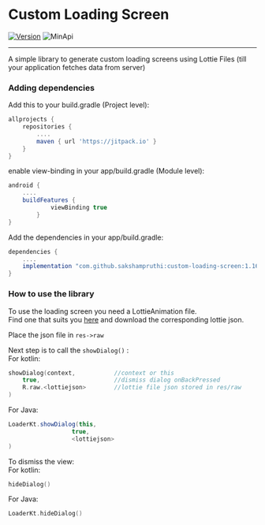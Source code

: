 # Custom Loading Screen

[![Version](https://jitpack.io/v/sakshampruthi/custom-loading-screen.svg)](https://jitpack.io/#sakshampruthi/custom-loading-screen)
![MinApi](https://img.shields.io/badge/Min%20Api-16-important)

----------------------------------------------------------

A simple library to generate custom loading screens using Lottie Files (till your application fetches data from server)

### Adding dependencies
Add this to your build.gradle (Project level):
```groovy
allprojects {
	repositories {
		....
		maven { url 'https://jitpack.io' }
	}
}
```
enable view-binding in your app/build.gradle (Module level):
```groovy
android {
    ....
    buildFeatures {
            viewBinding true
        }
}
```

Add the dependencies in your app/build.gradle:
```groovy
dependencies {
    ....
    implementation "com.github.sakshampruthi:custom-loading-screen:1.16"
}
```

### How to use the library

To use the loading screen you need a LottieAnimation file.  
Find one that suits you [here](https://lottiefiles.com/) and download the corresponding lottie json.

Place the json file in ```res->raw```

Next step is to call the ```showDialog()``` :  
For kotlin: 

```kotlin
showDialog(context,           //context or this
    true,                     //dismiss dialog onBackPressed
    R.raw.<lottiejson>        //lottie file json stored in res/raw
)
```

For Java: 
```java
LoaderKt.showDialog(this,
                  true,
                  <lottiejson>
)	
```
To dismiss the view:  
For kotlin:
```kotlin
hideDialog()
```
For Java:
```kotlin
LoaderKt.hideDialog()
```
